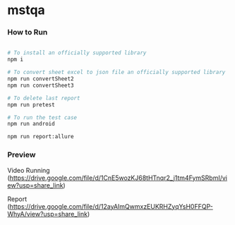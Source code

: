 # mstqa

### How to Run

```bash

# To install an officially supported library
npm i

# To convert sheet excel to json file an officially supported library
npm run convertSheet2
npm run convertSheet3

# To delete last report
npm run pretest

# To run the test case
npm run android

npm run report:allure

```

### Preview

Video Running
(https://drive.google.com/file/d/1CnE5wozKJ68tHTnqr2_j1tm4FymSRbmI/view?usp=share_link)

Report
(https://drive.google.com/file/d/12ayAImQwmxzEUKRHZyqYsH0FFQP-WhyA/view?usp=share_link)


